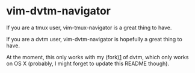 vim-dvtm-navigator
==================
If you are a tmux user, vim-tmux-navigator is a great thing to have.

If you are a dvtm user, vim-dvtm-navigator is hopefully a great thing to have.

At the moment, this only works with my (fork)[1] of dvtm, which only works on OS X
(probably, I might forget to update this README though).

[1]: https://github.com/dpzmick/dvtm
